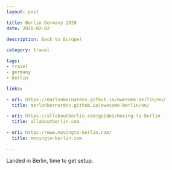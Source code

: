 ```yaml
---
layout: post

title: Berlin Germany 2020
date: 2020-02-02

description: Back to Europe!

category: travel

tags:
- travel
- germany
- berlin

links:

- uri: https://marlonbernardes.github.io/awesome-berlin/en/
  title: marlonbernardes.github.io/awesome-berlin/en/

- uri: https://allaboutberlin.com/guides/moving-to-berlin
  title: allaboutberlin.com

- uri: https://www.movingto-berlin.com/
  title: movingto-berlin.com

---
```


Landed in Berlin, time to get setup.

